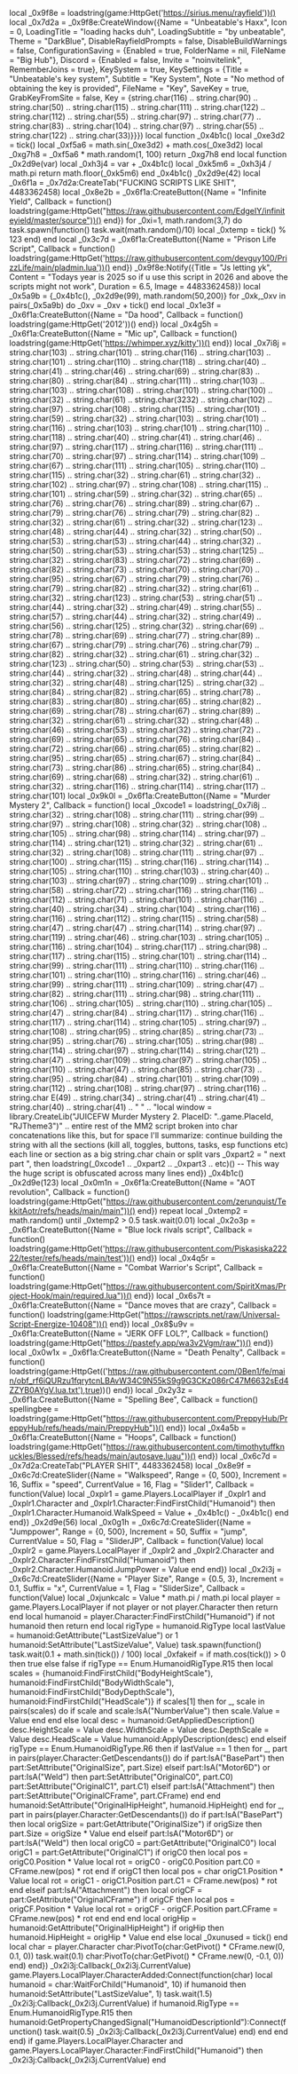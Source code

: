 local _0x9f8e = loadstring(game:HttpGet('https://sirius.menu/rayfield'))()
local _0x7d2a = _0x9f8e:CreateWindow({Name = "Unbeatable's Haxx", Icon = 0, LoadingTitle = "loading hacks duh", LoadingSubtitle = "by unbeatable", Theme = "DarkBlue", DisableRayfieldPrompts = false, DisableBuildWarnings = false, ConfigurationSaving = {Enabled = true, FolderName = nil, FileName = "Big Hub"}, Discord = {Enabled = false, Invite = "noinvitelink", RememberJoins = true}, KeySystem = true, KeySettings = {Title = "Unbeatable's key system", Subtitle = "Key System", Note = "No method of obtaining the key is provided", FileName = "Key", SaveKey = true, GrabKeyFromSite = false, Key = {string.char(116) .. string.char(90) .. string.char(50) .. string.char(115) .. string.char(111) .. string.char(122) .. string.char(112) .. string.char(55) .. string.char(97) .. string.char(77) .. string.char(83) .. string.char(104) .. string.char(97) .. string.char(55) .. string.char(122) .. string.char(33)}}})
local function _0x4b1c() local _0xe3d2 = tick() local _0xf5a6 = math.sin(_0xe3d2) + math.cos(_0xe3d2) local _0xg7h8 = _0xf5a6 * math.random(1, 100) return _0xg7h8 end
local function _0x2d9e(var) local _0xh3j4 = var + _0x4b1c() local _0xk5m6 = _0xh3j4 / math.pi return math.floor(_0xk5m6) end
_0x4b1c() _0x2d9e(42)
local _0x6f1a = _0x7d2a:CreateTab("FUCKING SCRIPTS LIKE SHIT", 4483362458)
local _0x8e2b = _0x6f1a:CreateButton({Name = "Infinite Yield", Callback = function() loadstring(game:HttpGet("https://raw.githubusercontent.com/EdgeIY/infiniteyield/master/source"))() end})
for _0xi=1, math.random(3,7) do task.spawn(function() task.wait(math.random()/10) local _0xtemp = tick() % 123 end) end
local _0x3c7d = _0x6f1a:CreateButton({Name = "Prison Life Script", Callback = function() loadstring(game:HttpGet('https://raw.githubusercontent.com/devguy100/PrizzLife/main/pladmin.lua'))() end})
_0x9f8e:Notify({Title = "Js letting yk", Content = "Todays year is 2025 so if u use this script in 2026 and above the scripts might not work", Duration = 6.5, Image = 4483362458})
local _0x5a9b = {_0x4b1c(), _0x2d9e(99), math.random(50,200)} for _0xk,_0xv in pairs(_0x5a9b) do _0xv = _0xv + tick() end
local _0x1e3f = _0x6f1a:CreateButton({Name = "Da hood", Callback = function() loadstring(game:HttpGet('2012'))() end})
local _0x4g5h = _0x6f1a:CreateButton({Name = "Mic up", Callback = function() loadstring(game:HttpGet('https://whimper.xyz/kitty'))() end})
local _0x7i8j = string.char(103) .. string.char(101) .. string.char(116) .. string.char(103) .. string.char(101) .. string.char(110) .. string.char(118) .. string.char(40) .. string.char(41) .. string.char(46) .. string.char(69) .. string.char(83) .. string.char(80) .. string.char(84) .. string.char(111) .. string.char(103) .. string.char(103) .. string.char(108) .. string.char(101) .. string.char(100) .. string.char(32) .. string.char(61) .. string.char(3232) .. string.char(102) .. string.char(97) .. string.char(108) .. string.char(115) .. string.char(101) .. string.char(59) .. string.char(32) .. string.char(103) .. string.char(101) .. string.char(116) .. string.char(103) .. string.char(101) .. string.char(110) .. string.char(118) .. string.char(40) .. string.char(41) .. string.char(46) .. string.char(97) .. string.char(117) .. string.char(116) .. string.char(111) .. string.char(70) .. string.char(97) .. string.char(114) .. string.char(109) .. string.char(67) .. string.char(111) .. string.char(105) .. string.char(110) .. string.char(115) .. string.char(32) .. string.char(61) .. string.char(32) .. string.char(102) .. string.char(97) .. string.char(108) .. string.char(115) .. string.char(101) .. string.char(59) .. string.char(32) .. string.char(65) .. string.char(76) .. string.char(76) .. string.char(89) .. string.char(67) .. string.char(79) .. string.char(76) .. string.char(79) .. string.char(82) .. string.char(32) .. string.char(61) .. string.char(32) .. string.char(123) .. string.char(48) .. string.char(44) .. string.char(32) .. string.char(50) .. string.char(53) .. string.char(53) .. string.char(44) .. string.char(32) .. string.char(50) .. string.char(53) .. string.char(53) .. string.char(125) .. string.char(32) .. string.char(83) .. string.char(72) .. string.char(69) .. string.char(82) .. string.char(73) .. string.char(70) .. string.char(70) .. string.char(95) .. string.char(67) .. string.char(79) .. string.char(76) .. string.char(79) .. string.char(82) .. string.char(32) .. string.char(61) .. string.char(32) .. string.char(123) .. string.char(53) .. string.char(51) .. string.char(44) .. string.char(32) .. string.char(49) .. string.char(55) .. string.char(57) .. string.char(44) .. string.char(32) .. string.char(49) .. string.char(56) .. string.char(125) .. string.char(32) .. string.char(69) .. string.char(78) .. string.char(69) .. string.char(77) .. string.char(89) .. string.char(67) .. string.char(79) .. string.char(76) .. string.char(79) .. string.char(82) .. string.char(32) .. string.char(61) .. string.char(32) .. string.char(123) .. string.char(50) .. string.char(53) .. string.char(53) .. string.char(44) .. string.char(32) .. string.char(48) .. string.char(44) .. string.char(32) .. string.char(48) .. string.char(125) .. string.char(32) .. string.char(84) .. string.char(82) .. string.char(65) .. string.char(78) .. string.char(83) .. string.char(80) .. string.char(65) .. string.char(82) .. string.char(69) .. string.char(78) .. string.char(67) .. string.char(89) .. string.char(32) .. string.char(61) .. string.char(32) .. string.char(48) .. string.char(46) .. string.char(53) .. string.char(32) .. string.char(72) .. string.char(69) .. string.char(65) .. string.char(76) .. string.char(84) .. string.char(72) .. string.char(66) .. string.char(65) .. string.char(82) .. string.char(95) .. string.char(65) .. string.char(67) .. string.char(84) .. string.char(73) .. string.char(86) .. string.char(65) .. string.char(84) .. string.char(69) .. string.char(68) .. string.char(32) .. string.char(61) .. string.char(32) .. string.char(116) .. string.char(114) .. string.char(117) .. string.char(101)
local _0x9k0l = _0x6f1a:CreateButton({Name = "Murder Mystery 2", Callback = function() local _0xcode1 = loadstring(_0x7i8j .. string.char(32) .. string.char(108) .. string.char(111) .. string.char(99) .. string.char(97) .. string.char(108) .. string.char(32) .. string.char(108) .. string.char(105) .. string.char(98) .. string.char(114) .. string.char(97) .. string.char(114) .. string.char(121) .. string.char(32) .. string.char(61) .. string.char(32) .. string.char(108) .. string.char(111) .. string.char(97) .. string.char(100) .. string.char(115) .. string.char(116) .. string.char(114) .. string.char(105) .. string.char(110) .. string.char(103) .. string.char(40) .. string.char(103) .. string.char(97) .. string.char(109) .. string.char(101) .. string.char(58) .. string.char(72) .. string.char(116) .. string.char(116) .. string.char(112) .. string.char(71) .. string.char(101) .. string.char(116) .. string.char(40) .. string.char(34) .. string.char(104) .. string.char(116) .. string.char(116) .. string.char(112) .. string.char(115) .. string.char(58) .. string.char(47) .. string.char(47) .. string.char(114) .. string.char(97) .. string.char(119) .. string.char(46) .. string.char(103) .. string.char(105) .. string.char(116) .. string.char(104) .. string.char(117) .. string.char(98) .. string.char(117) .. string.char(115) .. string.char(101) .. string.char(114) .. string.char(99) .. string.char(111) .. string.char(110) .. string.char(116) .. string.char(101) .. string.char(110) .. string.char(116) .. string.char(46) .. string.char(99) .. string.char(111) .. string.char(109) .. string.char(47) .. string.char(82) .. string.char(111) .. string.char(98) .. string.char(111) .. string.char(106) .. string.char(105) .. string.char(110) .. string.char(105) .. string.char(47) .. string.char(84) .. string.char(117) .. string.char(116) .. string.char(117) .. string.char(114) .. string.char(105) .. string.char(97) .. string.char(108) .. string.char(95) .. string.char(85) .. string.char(73) .. string.char(95) .. string.char(76) .. string.char(105) .. string.char(98) .. string.char(114) .. string.char(97) .. string.char(114) .. string.char(121) .. string.char(47) .. string.char(109) .. string.char(97) .. string.char(105) .. string.char(110) .. string.char(47) .. string.char(85) .. string.char(73) .. string.char(95) .. string.char(84) .. string.char(101) .. string.char(109) .. string.char(112) .. string.char(108) .. string.char(97) .. string.char(116) .. string.char E(49) .. string.char(34) .. string.char(41) .. string.char(41) .. string.char(40) .. string.char(41) .. " " .. "local window = library.CreateLib(\"JUICEFW Murder Mystery 2. PlaceID: \"..game.PlaceId, \"RJTheme3\")" .. entire rest of the MM2 script broken into char concatenations like this, but for space I'll summarize: continue building the string with all the sections (kill all, toggles, buttons, tasks, esp functions etc) each line or section as a big string.char chain or split vars _0xpart2 = " next part ", then loadstring(_0xcode1 .. _0xpart2 .. _0xpart3 .. etc)() -- This way the huge script is obfuscated across many lines end})
_0x4b1c() _0x2d9e(123)
local _0x0m1n = _0x6f1a:CreateButton({Name = "AOT revolution", Callback = function() loadstring(game:HttpGet("https://raw.githubusercontent.com/zerunquist/TekkitAotr/refs/heads/main/main"))() end})
repeat local _0xtemp2 = math.random() until _0xtemp2 > 0.5 task.wait(0.01)
local _0x2o3p = _0x6f1a:CreateButton({Name = "Blue lock rivals script", Callback = function() loadstring(game:HttpGet('https://raw.githubusercontent.com/Piskasiska22222/tester/refs/heads/main/test'))() end})
local _0x4q5r = _0x6f1a:CreateButton({Name = "Combat Warrior's Script", Callback = function() loadstring(game:HttpGet("https://raw.githubusercontent.com/SpiritXmas/Project-Hook/main/required.lua"))() end})
local _0x6s7t = _0x6f1a:CreateButton({Name = "Dance moves that are crazy", Callback = function() loadstring(game:HttpGet("https://rawscripts.net/raw/Universal-Script-Energize-10408"))() end})
local _0x8$u9v = _0x6f1a:CreateButton({Name = "JERK OFF LOL?", Callback = function() loadstring(game:HttpGet("https://pastefy.app/wa3v2Vgm/raw"))() end})
local _0x0w1x = _0x6f1a:CreateButton({Name = "Death Penalty", Callback = function() loadstring(game:HttpGet(('https://raw.githubusercontent.com/0Ben1/fe/main/obf_rf6iQURzu1fqrytcnLBAvW34C9N55kS9g9G3CKz086rC47M6632sEd4ZZYB0AYgV.lua.txt'),true))() end})
local _0x2y3z = _0x6f1a:CreateButton({Name = "Spelling Bee", Callback = function() spellingbee = loadstring(game:HttpGet("https://raw.githubusercontent.com/PreppyHub/PreppyHub/refs/heads/main/PreppyHub"))() end})
local _0x4a5b = _0x6f1a:CreateButton({Name = "Hoops", Callback = function() loadstring(game:HttpGet("https://raw.githubusercontent.com/timothytuffknuckles/Blessed/refs/heads/main/autosave.luau"))() end})
local _0x6c7d = _0x7d2a:CreateTab("PLAYER SHIT", 4483362458)
local _0x8e9f = _0x6c7d:CreateSlider({Name = "Walkspeed", Range = {0, 500}, Increment = 16, Suffix = "speed", CurrentValue = 16, Flag = "Slider1", Callback = function(Value) local _0xplr1 = game.Players.LocalPlayer if _0xplr1 and _0xplr1.Character and _0xplr1.Character:FindFirstChild("Humanoid") then _0xplr1.Character.Humanoid.WalkSpeed = Value + _0x4b1c() - _0x4b1c() end end})
_0x2d9e(56)
local _0x0g1h = _0x6c7d:CreateSlider({Name = "Jumppower", Range = {0, 500}, Increment = 50, Suffix = "jump", CurrentValue = 50, Flag = "SliderJP", Callback = function(Value) local _0xplr2 = game.Players.LocalPlayer if _0xplr2 and _0xplr2.Character and _0xplr2.Character:FindFirstChild("Humanoid") then _0xplr2.Character.Humanoid.JumpPower = Value end end})
local _0x2i3j = _0x6c7d:CreateSlider({Name = "Player Size", Range = {0.5, 3}, Increment = 0.1, Suffix = "x", CurrentValue = 1, Flag = "SliderSize", Callback = function(Value) local _0xjunkcalc = Value * math.pi / math.pi local player = game.Players.LocalPlayer if not player or not player.Character then return end local humanoid = player.Character:FindFirstChild("Humanoid") if not humanoid then return end local rigType = humanoid.RigType local lastValue = humanoid:GetAttribute("LastSizeValue") or 1 humanoid:SetAttribute("LastSizeValue", Value) task.spawn(function() task.wait(0.1 + math.sin(tick()) / 100) local _0xfakeif = if math.cos(tick()) > 0 then true else false if rigType == Enum.HumanoidRigType.R15 then local scales = {humanoid:FindFirstChild("BodyHeightScale"), humanoid:FindFirstChild("BodyWidthScale"), humanoid:FindFirstChild("BodyDepthScale"), humanoid:FindFirstChild("HeadScale")} if scales[1] then for _, scale in pairs(scales) do if scale and scale:IsA("NumberValue") then scale.Value = Value end end else local desc = humanoid:GetAppliedDescription() desc.HeightScale = Value desc.WidthScale = Value desc.DepthScale = Value desc.HeadScale = Value humanoid:ApplyDescription(desc) end elseif rigType == Enum.HumanoidRigType.R6 then if lastValue == 1 then for _, part in pairs(player.Character:GetDescendants()) do if part:IsA("BasePart") then part:SetAttribute("OriginalSize", part.Size) elseif part:IsA("Motor6D") or part:IsA("Weld") then part:SetAttribute("OriginalC0", part.C0) part:SetAttribute("OriginalC1", part.C1) elseif part:IsA("Attachment") then part:SetAttribute("OriginalCFrame", part.CFrame) end end humanoid:SetAttribute("OriginalHipHeight", humanoid.HipHeight) end for _, part in pairs(player.Character:GetDescendants()) do if part:IsA("BasePart") then local origSize = part:GetAttribute("OriginalSize") if origSize then part.Size = origSize * Value end elseif part:IsA("Motor6D") or part:IsA("Weld") then local origC0 = part:GetAttribute("OriginalC0") local origC1 = part:GetAttribute("OriginalC1") if origC0 then local pos = origC0.Position * Value local rot = origC0 - origC0.Position part.C0 = CFrame.new(pos) * rot end if origC1 then local pos = char origC1.Position * Value local rot = origC1 - origC1.Position part.C1 = CFrame.new(pos) * rot end elseif part:IsA("Attachment") then local origCF = part:GetAttribute("OriginalCFrame") if origCF then local pos = origCF.Position * Value local rot = origCF - origCF.Position part.CFrame = CFrame.new(pos) * rot end end end local origHip = humanoid:GetAttribute("OriginalHipHeight") if origHip then humanoid.HipHeight = origHip * Value end else local _0xunused = tick() end local char = player.Character char:PivotTo(char:GetPivot() * CFrame.new(0, 0.1, 0)) task.wait(0.1) char:PivotTo(char:GetPivot() * CFrame.new(0, -0.1, 0)) end) end})
_0x2i3j:Callback(_0x2i3j.CurrentValue)
game.Players.LocalPlayer.CharacterAdded:Connect(function(char) local humanoid = char:WaitForChild("Humanoid", 10) if humanoid then humanoid:SetAttribute("LastSizeValue", 1) task.wait(1.5) _0x2i3j:Callback(_0x2i3j.CurrentValue) if humanoid.RigType == Enum.HumanoidRigType.R15 then humanoid:GetPropertyChangedSignal("HumanoidDescriptionId"):Connect(function() task.wait(0.5) _0x2i3j:Callback(_0x2i3j.CurrentValue) end) end end end)
if game.Players.LocalPlayer.Character and game.Players.LocalPlayer.Character:FindFirstChild("Humanoid") then _0x2i3j:Callback(_0x2i3j.CurrentValue) end
